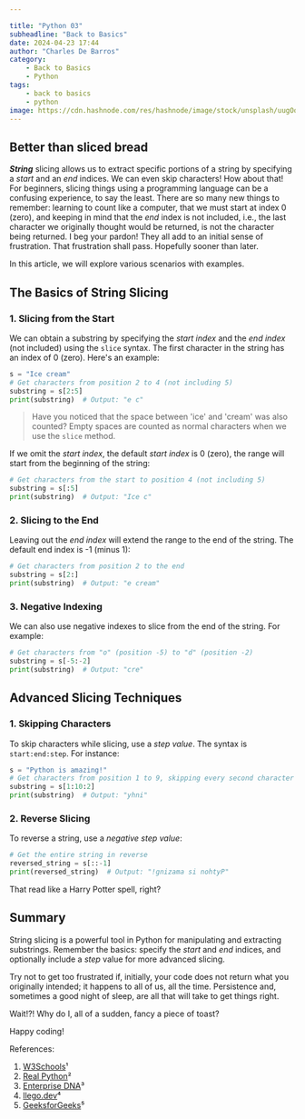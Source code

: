 ```yaml
---

title: "Python 03"
subheadline: "Back to Basics"
date: 2024-04-23 17:44
author: "Charles De Barros"
category: 
    - Back to Basics
    - Python
tags: 
    - back to basics
    - python
image: https://cdn.hashnode.com/res/hashnode/image/stock/unsplash/uugOo5Lr_iM/upload/1462a749f1087a7dc95b78ee991ed897.jpeg?w=1600&h=840&fit=crop&crop=entropy&auto=compress,format&format=webp
---
```


## Better than sliced bread

___String___ slicing allows us to extract specific portions of a string by specifying a _start_ and an _end_ indices. We can even skip characters! How about that! For beginners, slicing things using a programming language can be a confusing experience, to say the least. There are so many new things to remember: learning to count like a computer, that we must start at index 0 (zero), and keeping in mind that the _end_ index is not included, i.e., the last character we originally thought would be returned, is not the character being returned. I beg your pardon! They all add to an initial sense of frustration. That frustration shall pass. Hopefully sooner than later. 

In this article, we will explore various scenarios with examples.

## The Basics of String Slicing

### 1. Slicing from the Start

We can obtain a substring by specifying the _start index_ and the _end index_ (not included) using the `slice` syntax. The first character in the string has an index of 0 (zero). Here's an example:

```python
s = "Ice cream"
# Get characters from position 2 to 4 (not including 5)
substring = s[2:5]  
print(substring)  # Output: "e c"
```
> Have you noticed that the space between 'ice' and 'cream' was also counted? Empty spaces are counted as normal characters when we use the `slice` method.

If we omit the _start index_, the default _start index_ is 0 (zero), the range will start from the beginning of the string:

```python
# Get characters from the start to position 4 (not including 5)
substring = s[:5]  
print(substring)  # Output: "Ice c"
```

### 2. Slicing to the End

Leaving out the _end index_ will extend the range to the end of the string.  The default end index is -1 (minus 1):

```python
# Get characters from position 2 to the end
substring = s[2:]  
print(substring)  # Output: "e cream"
```

### 3. Negative Indexing

We can also use negative indexes to slice from the end of the string. For example:

```python
# Get characters from "o" (position -5) to "d" (position -2)
substring = s[-5:-2]  
print(substring)  # Output: "cre"
```

## Advanced Slicing Techniques

### 1. Skipping Characters

To skip characters while slicing, use a _step value_. The syntax is `start:end:step`. For instance:

```python
s = "Python is amazing!"
# Get characters from position 1 to 9, skipping every second character
substring = s[1:10:2]  
print(substring)  # Output: "yhni"
```

### 2. Reverse Slicing

To reverse a string, use a _negative step value_:

```python
# Get the entire string in reverse
reversed_string = s[::-1]  
print(reversed_string)  # Output: "!gnizama si nohtyP"
```
That read like a Harry Potter spell, right?

## Summary

String slicing is a powerful tool in Python for manipulating and extracting substrings. Remember the basics: specify the _start_ and _end_ indices, and optionally include a _step_ value for more advanced slicing.

Try not to get too frustrated if, initially, your code does not return what you originally intended; it happens to all of us, all the time. Persistence and, sometimes a good night of sleep, are all that will take to get things right.  

Wait!?! Why do I, all of a sudden, fancy a piece of toast?

Happy coding! 

References:
1. [W3Schools](https://www.w3schools.com/python/python_strings_slicing.asp)¹
2. [Real Python](https://realpython.com/lessons/string-slicing/)²
3. [Enterprise DNA](https://blog.enterprisedna.co/python-slice-string/)³
4. [llego.dev](https://llego.dev/posts/comprehensive-guide-string-indexing-slicing-python/)⁴
5. [GeeksforGeeks](https://www.geeksforgeeks.org/string-slicing-in-python/)⁵
